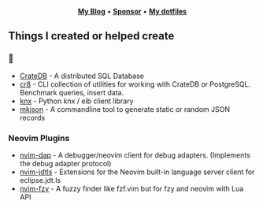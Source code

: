 <p align="center">
  <b><a href="https://zignar.net">My Blog</a></b>
  •
  <b><a href="https://github.com/sponsors/mfussenegger">Sponsor</a></b>
  •
  <b><a href="https://github.com/mfussenegger/dotfiles">My dotfiles</a></b>
</p>


## Things I created or helped create

### 🔩

- [CrateDB](https://github.com/crate/crate) - A distributed SQL Database
- [cr8](https://github.com/mfussenegger/cr8) - CLI collection of utilities for working with CrateDB or PostgreSQL. Benchmark queries, insert data.
- [knx](https://github.com/mfussenegger/knx) - Python knx / eib client library
- [mkjson](https://github.com/mfussenegger/mkjson) - A commandline tool to generate static or random JSON records

### Neovim Plugins

- [nvim-dap](https://github.com/mfussenegger/nvim-dap) - A debugger/neovim client for debug adapters. (Implements the debug adapter protocol)
- [nvim-jdtls](https://github.com/mfussenegger/nvim-jdtls) - Extensions for the Neovim built-in language server client for eclipse.jdt.ls
- [nvim-fzy](https://github.com/mfussenegger/nvim-fzy) - A fuzzy finder like fzf.vim but for fzy and neovim with Lua API 
